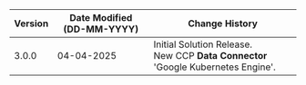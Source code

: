 | **Version** | **Date Modified (DD-MM-YYYY)** | **Change History**                          |
|-------------|--------------------------------|---------------------------------------------|
| 3.0.0       | 04-04-2025                     | Initial Solution Release.<br/>New CCP **Data Connector** 'Google Kubernetes Engine'.  |
